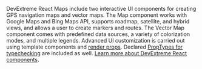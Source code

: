 DevExtreme React Maps include two interactive UI components for creating GPS navigation maps and vector maps. The Map component works with Google Maps and Bing Maps API, supports roadmap, satellite, and hybrid views, and allows a&nbsp;user to&nbsp;create markers and routes. The Vector Map component comes with predefined data sources, a&nbsp;variety of&nbsp;colorization modes, and multiple legends. Advanced UI&nbsp;customization is&nbsp;carried out using template components and [render props](https://reactjs.org/docs/render-props.html). Declared [PropTypes for typechecking](https://reactjs.org/docs/typechecking-with-proptypes.html) are included as&nbsp;well. [Learn more about DevExtreme React components](/Documentation/Guide/React_Components/DevExtreme_React_Components/).